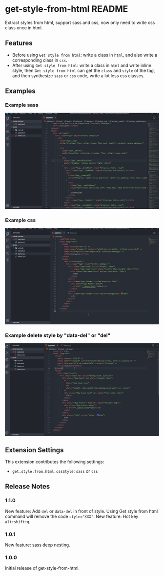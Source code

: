 # get-style-from-html README

Extract styles from html, support sass and css, now only need to write css class once in html.

## Features

- Before using `Get style from html`: write a class in `html`, and also write a corresponding class in `css`.
- After using `Get style from html`: write a class in `html` and write inline style, then `Get style from html` can get the `class` and `style` of the tag, and then synthesize `sass` or `css` code, write a lot less css classes.

## Examples

### Example sass

![example sass](images/example-sass.gif)

### Example css

![example css](images/example-css.gif)

### Example delete style by "data-del" or "del"

![delete style](images/example-delete-style.gif)

## Extension Settings

This extension contributes the following settings:

- `get.style.from.html.cssStyle`: `sass` or `css`

## Release Notes

### 1.1.0

New feature: Add `del` or `data-del` in front of style. Using Get style from html command will remove the code `style="XXX"`.
New feature: Hot key `alt+shift+q`.

### 1.0.1

New feature: sass deep nesting.

### 1.0.0

Initial release of get-style-from-html.
